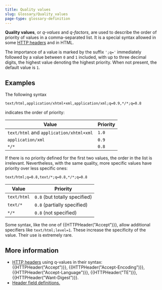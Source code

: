 ```yaml
---
title: Quality values
slug: Glossary/Quality_values
page-type: glossary-definition
---
```




**Quality values**, or _q-values_ and _q-factors_, are used to describe the order of priority of values in a comma-separated list. It is a special syntax allowed in some [HTTP headers](/Web/HTTP/Headers) and in HTML.

The importance of a value is marked by the suffix `';q='` immediately followed by a value between `0` and `1` included, with up to three decimal digits, the highest value denoting the highest priority. When not present, the default value is `1`.

## Examples

The following syntax

```http
text/html,application/xhtml+xml,application/xml;q=0.9,*/*;q=0.8
```

indicates the order of priority:

| Value                                   | Priority |
| --------------------------------------- | -------- |
| `text/html` and `application/xhtml+xml` | `1.0`    |
| `application/xml`                       | `0.9`    |
| `*/*`                                   | `0.8`    |

If there is no priority defined for the first two values, the order in the list is irrelevant. Nevertheless, with the same quality, more specific values have priority over less specific ones:

```http
text/html;q=0.8,text/*;q=0.8,*/*;q=0.8
```

| Value       | Priority                      |
| ----------- | ----------------------------- |
| `text/html` | `0.8` (but totally specified) |
| `text/*`    | `0.8` (partially specified)   |
| `*/*`       | `0.8` (not specified)         |

Some syntax, like the one of {{HTTPHeader("Accept")}}, allow additional specifiers like `text/html;level=1`. These increase the specificity of the value. Their use is extremely rare.

## More information

- [HTTP headers](/Web/HTTP/Headers) using q-values in their syntax: {{HTTPHeader("Accept")}}, {{HTTPHeader("Accept-Encoding")}}, {{HTTPHeader("Accept-Language")}}, {{HTTPHeader("TE")}}, {{HTTPHeader("Want-Digest")}}.
- [Header field definitions.](https://www.w3.org/Protocols/rfc2616/rfc2616-sec14.html)
